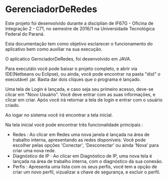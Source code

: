 # GerenciadorDeRedes

Este projeto foi desenvolvido durante a disciplian de IF67G - Oficina de Integração 2 - C71, no semestre de 2016/1 na Universidade Tecnológica Federal do Paraná.

Esta documentação tem como objetivo esclarecer o funcionamento do aplicativo bem como auxiliar na sua execução.

O aplicatico GernciadorDeRedes, foi desenvolvido em JAVA.

Para executálo você pode baixar o projeto completo, e abrir via IDE(Netbeans ou Eclipse), ou ainda, você pode encontrar na pasta "dist" o executável .jar. Basta dar dois cliques que o programa é lançado.

Uma tela de Login é lançada, e caso seja seu primeiro acesso, deve-se clicar em "Novo Usuário". Você deve entrar com as suas informações, e clicar em criar. Após você irá retornar a tela de login e entrar com o usuário criado.

Ao logar no sistema você irá encontrar a tela inicial.

Na tela inicial você pode encontrar três funcionalidade principais :

* Redes : Ao clicar em Redes uma nova janela é lançada na área de trabalho interna, apresentando as redes disponíveis. Você pode escolher pelas opções 'Conectar', 'Desconectar' ou ainda 'Nova' para criar uma nova rede.
* Diagnóstico de IP : Ao clicar em Diagnóstico de IP, uma nova tela é lançada na área de trabalho interna, com o diagnóstico da sua conexão.
* Perfis : Apresenta uma lista com os seus perfis, você tem a opção de criar um novo perfil, vizualizar a chave de segurança, e excluir o perfil.
